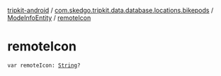 [tripkit-android](../../index.md) / [com.skedgo.tripkit.data.database.locations.bikepods](../index.md) / [ModeInfoEntity](index.md) / [remoteIcon](./remote-icon.md)

# remoteIcon

`var remoteIcon: `[`String`](https://kotlinlang.org/api/latest/jvm/stdlib/kotlin/-string/index.html)`?`